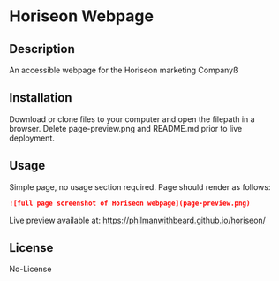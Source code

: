 # Horiseon Webpage

## Description 

An accessible webpage for the Horiseon marketing Companyß

## Installation

Download or clone files to your computer and open the filepath in a browser.
Delete page-preview.png and README.md prior to live deployment.

## Usage 

Simple page, no usage section required. Page should render as follows:

```md
![full page screenshot of Horiseon webpage](page-preview.png)
```

Live preview available at: https://philmanwithbeard.github.io/horiseon/

## License

No-License